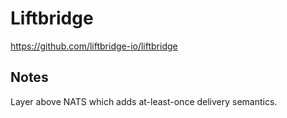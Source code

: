 # Liftbridge

https://github.com/liftbridge-io/liftbridge

## Notes

Layer above NATS which adds at-least-once delivery semantics.

